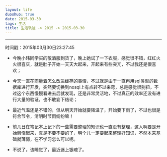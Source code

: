 ```yaml
---
layout: life
duoshuo: true
date: 2015-03-30
tags: 生活
title: 生活轨迹 -> 2015 -> 2015-03-30
---
```


*******

时间戳：2015年03月30日23:27:45

* 今晚小玮同学买的敬酒服到货了，晚上她试了一下衣服，感觉很不错，红红火火很喜庆，就是肚子开始一天天大起来，开起来有些突兀，不过我还是很喜欢；

* 今天一直在商量着怎么改进缓存的事情，不过就是由于一直再用sql类型的数据库进行开发，突然要切换到nosql上有点转不过来弯，总是感觉很别扭，不过这个东西慢慢看进去后就发现，还是非常灵活地，不过真正的效率还没有进行大量的验证，也不敢妄下结论；

* 最近气温还是不错的，但从明天开始就要降温了，开始要下雨了，不过也很是符合节令，清明时节雨纷纷嘛！

* 前几日在笔记本上记下的一些需要整理的知识也一直没有整理，这人啊要是开始懒惰起来，真是不要不要的了，明个儿一定要起来整理好知识，不然本来基础就薄弱，在不学习怎么可以呢。

* 不说了，该睡觉了，最近迷上银魂了。


